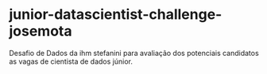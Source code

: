 # junior-datascientist-challenge-josemota
Desafio de Dados da ihm stefanini para avaliação dos potenciais candidatos as vagas de cientista de dados júnior.
